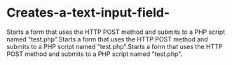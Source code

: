# Creates-a-text-input-field-
Starts a form that uses the HTTP POST method and submits to a PHP script named "test.php".Starts a form that uses the HTTP POST method and submits to a PHP script named "test.php".Starts a form that uses the HTTP POST method and submits to a PHP script named "test.php".
